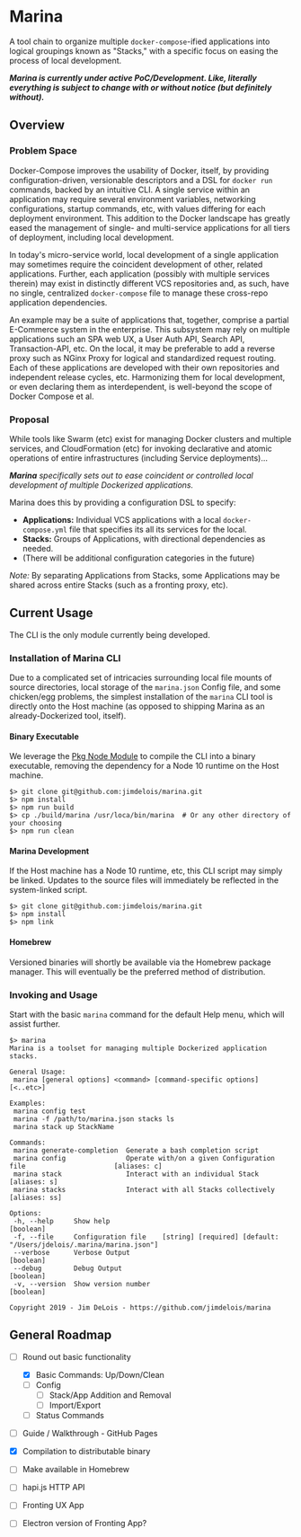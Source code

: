 # Marina

A tool chain to organize multiple `docker-compose`-ified applications into logical groupings known as "Stacks," with a specific focus on easing the process of local development.

***Marina is currently under active PoC/Development. Like, literally everything is subject to change with or without notice (but definitely without).***

## Overview

### Problem Space

Docker-Compose improves the usability of Docker, itself, by providing configuration-driven, versionable descriptors and a DSL for `docker run` commands, backed by an intuitive CLI.  A single service within an application may require several environment variables, networking configurations, startup commands, etc, with values differing for each deployment environment.  This addition to the Docker landscape has greatly eased the management of single- and multi-service applications for all tiers of deployment, including local development.

In today's micro-service world, local development of a single application may sometimes require the coincident development of other, related applications.  Further, each application (possibly with multiple services therein) may exist in distinctly different VCS repositories and, as such, have no single, centralized `docker-compose` file to manage these cross-repo application dependencies.

An example may be a suite of applications that, together, comprise a partial E-Commerce system in the enterprise.  This subsystem may rely on multiple applications such an SPA web UX, a User Auth API, Search API, Transaction-API, etc.  On the local, it may be preferable to add a reverse proxy such as NGinx Proxy for logical and standardized request routing.  Each of these applications are developed with their own repositories and independent release cycles, etc.  Harmonizing them for local development, or even declaring them as interdependent, is well-beyond the scope of Docker Compose et al.

### Proposal
While tools like Swarm (etc) exist for managing Docker clusters and multiple services, and CloudFormation (etc) for invoking declarative and atomic operations of entire infrastructures (including Service deployments)...
 
***Marina** specifically sets out to ease coincident or controlled local development of multiple Dockerized applications.*

Marina does this by providing a configuration DSL to specify:
- **Applications:** Individual VCS applications with a local `docker-compose.yml` file that specifies its all its services for the local.
- **Stacks:** Groups of Applications, with directional dependencies as needed.
- (There will be additional configuration categories in the future)

*Note:* By separating Applications from Stacks, some Applications may be shared across entire Stacks (such as a fronting proxy, etc).

## Current Usage

The CLI is the only module currently being developed.

### Installation of Marina CLI

Due to a complicated set of intricacies surrounding local file mounts of source directories, local storage of the `marina.json` Config file, and some chicken/egg problems, the simplest installation of the `marina` CLI tool is directly onto the Host machine (as opposed to shipping Marina as an already-Dockerized tool, itself).

#### Binary Executable

We leverage the [Pkg Node Module](https://github.com/zeit/pkg) to compile the CLI into a binary executable, removing the dependency for a Node 10 runtime on the Host machine.

```
$> git clone git@github.com:jimdelois/marina.git
$> npm install
$> npm run build
$> cp ./build/marina /usr/loca/bin/marina  # Or any other directory of your choosing
$> npm run clean
```

#### Marina Development

If the Host machine has a Node 10 runtime, etc, this CLI script may simply be linked.  Updates to the source files will immediately be reflected in the system-linked script.

```
$> git clone git@github.com:jimdelois/marina.git
$> npm install
$> npm link
```
 
#### Homebrew

Versioned binaries will shortly be available via the Homebrew package manager. This will eventually be the preferred method of distribution.

### Invoking and Usage
Start with the basic `marina` command for the default Help menu, which will assist further.

```
$> marina
Marina is a toolset for managing multiple Dockerized application stacks.

General Usage:
 marina [general options] <command> [command-specific options] [<..etc>]

Examples:
 marina config test
 marina -f /path/to/marina.json stacks ls
 marina stack up StackName

Commands:
 marina generate-completion  Generate a bash completion script
 marina config               Operate with/on a given Configuration file                      [aliases: c]
 marina stack                Interact with an individual Stack                               [aliases: s]
 marina stacks               Interact with all Stacks collectively                          [aliases: ss]

Options:
 -h, --help     Show help                                                                       [boolean]
 -f, --file     Configuration file    [string] [required] [default: "/Users/jdelois/.marina/marina.json"]
 --verbose      Verbose Output                                                                  [boolean]
 --debug        Debug Output                                                                    [boolean]
 -v, --version  Show version number                                                             [boolean]

Copyright 2019 - Jim DeLois - https://github.com/jimdelois/marina
```


## General Roadmap
- [ ] Round out basic functionality
  - [x] Basic Commands: Up/Down/Clean
  - [ ] Config
    - [ ] Stack/App Addition and Removal
    - [ ] Import/Export
  - [ ] Status Commands
- [ ] Guide / Walkthrough - GitHub Pages
- [x] Compilation to distributable binary
- [ ] Make available in Homebrew
- [ ] hapi.js HTTP API
- [ ] Fronting UX App
- [ ] Electron version of Fronting App?

